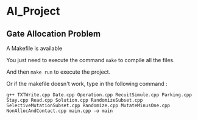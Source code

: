 # AI_Project
## Gate Allocation Problem

A Makefile is available 

You just need to execute the command `make` to compile all the files.

And then `make run` to execute the project.

Or if the makefile doesn't work, type in the following command :

`g++ TXTWrite.cpp Date.cpp Operation.cpp RecuitSimule.cpp Parking.cpp Stay.cpp Read.cpp Solution.cpp RandomizeSubset.cpp  SelectiveMutationSubset.cpp Randomize.cpp MutateMinusOne.cpp NonAllocAndContact.cpp main.cpp -o main`